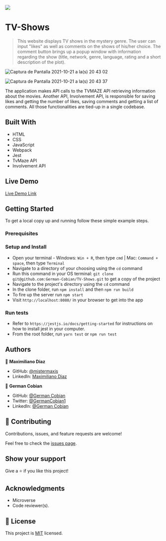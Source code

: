 ![](https://img.shields.io/badge/Microverse-blueviolet)

# TV-Shows

> This website displays TV shows in the mystery genre. The user can input "likes" as well as comments on the shows of his/her choice. The comment button brings up a popup window with information regarding the show (title, network, genre, language, rating and a short description of the plot).

![Captura de Pantalla 2021-10-21 a la(s) 20 43 02](https://user-images.githubusercontent.com/68709712/138390380-d320ee7d-96ef-4da6-ae0f-c80d57251335.png)

![Captura de Pantalla 2021-10-21 a la(s) 20 43 37](https://user-images.githubusercontent.com/68709712/138390483-c7988110-1ef6-42f5-b13d-e88b7f4f16dc.png)

The application makes API calls to the TVMAZE API retrieving information about the movies. Another API, Involvement API, is responsible for saving likes and getting the number of likes, saving comments and getting a list of comments. All those functionalities are tied-up in a single codebase.

## Built With

* HTML
* CSS
* JavaScript
* Webpack
* Jest
* TvMaze API
* Involvement API

## Live Demo

[Live Demo Link](https://livedemo.com)

## Getting Started

To get a local copy up and running follow these simple example steps.

### Prerequisites

### Setup and Install

* Open your terminal - Windows: `Win + R`, then type `cmd` | Mac: `Command + space`, then type `Terminal`
* Navigate to a directory of your choosing using the `cd` command
* Run this command in your OS terminal: `git clone git@github.com:German-Cobian/TV-Shows.git` to get a copy of the project
* Navigate to the project's directory using the `cd` command
* In the clone folder, run `npm install` and then `npm run build`
* To fire up the server run `npm start`
* Visit `http://localhost:8080/` in your browser to get into the app

### Run tests

* Refer to `https://jestjs.io/docs/getting-started` for instructions on how to install jest in your computer.
* From the root folder, run `yarn test` or `npm run test`

## Authors

👤 **Maximiliano Diaz**
* GitHub: [@mistermaxis](https://github.com/mistermaxis)
* LinkedIn: [Maximiliano Diaz](https://www.linkedin.com/in/mistermaxis/)

👤 **German Cobian**
* GitHub: [@German Cobian](https://github.com/German-Cobian)
* Twitter: [@GermanCobian1](https://twitter.com/GermanCobian1)
* LinkedIn: [@German Cobian](https://www.linkedin.com/in/german-cobian/)

## 🤝 Contributing

Contributions, issues, and feature requests are welcome!

Feel free to check the [issues page](../../issues/).

## Show your support

Give a ⭐️ if you like this project!

## Acknowledgments

* Microverse
* Code reviewer(s).

## 📝 License

This project is [MIT](https://github.com/German-Cobian/TV-Shows/blob/develop/LICENSE) licensed.
